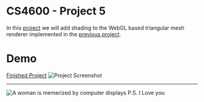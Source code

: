 # CS4600 - Project 5
In this [project](https://graphics.cs.utah.edu/courses/cs4600/fall2023/?prj=5) we will add shading to the WebGL based triangular mesh renderer implemented in the [previous project](https://cs4600.irlqt.me/project_4/). 

# Demo
[Finished Project](https://cs4600.irlqt.me/project_5/)
![Project Screenshot](https://cs4600.irlqt.me/project_5/screenshot.png "Project 4 Screenshot")

-----

![A woman is memerized by computer displays](https://cs4600.irlqt.me/project_5/saint.jpg "Patron Saint of this Repository")
P.S. I Love you
